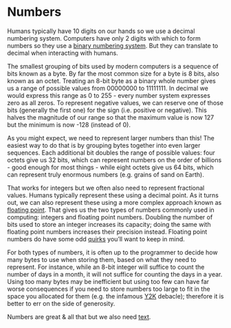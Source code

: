 # Numbers
Humans typically have 10 digits on our hands so we use a decimal numbering system. 
Computers have only 2 digits with which to form numbers so they use a [binary numbering system](https://en.wikipedia.org/wiki/Binary_number). 
But they can translate to decimal when interacting with humans.

The smallest grouping of bits used by modern computers is a sequence of bits known as a byte. 
By far the most common size for a byte is 8 bits, also known as an octet.
Treating an 8-bit byte as a binary whole number gives us a range of possible values from 00000000 to 11111111. 
In decimal we would express this range as 0 to 255 - every number system expresses zero as all zeros.
To represent negative values, we can reserve one of those bits (generally the first one) for the sign (i.e. positive or negative). 
This halves the magnitude of our range so that the maximum value is now 127 but the minimum is now -128 (instead of 0).

As you might expect, we need to represent larger numbers than this! 
The easiest way to do that is by grouping bytes together into even larger sequences. 
Each additional bit doubles the range of possible values: four octets give us 32 bits, which can represent numbers on the order of billions - 
good enough for most things - while eight octets give us 64 bits, which can represent truly enormous numbers (e.g. grains of sand on Earth).

That works for integers but we often also need to represent fractional values. Humans typically represent these using a decimal point. 
As it turns out, we can also represent these using a more complex approach known as [floating point](https://floating-point-gui.de/formats/fp/). 
That gives us the two types of numbers commonly used in computing: integers and floating point numbers. 
Doubling the number of bits used to store an integer increases its capacity; 
doing the same with floating point numbers increases their precision instead. 
Floating point numbers do have some odd [quirks](https://floating-point-gui.de/basic/) you’ll want to keep in mind.

For both types of numbers, it is often up to the programmer to decide how many bytes to use when storing them, based on what they need to represent. 
For instance, while an 8-bit integer will suffice to count the number of days in a month, it will not suffice for counting the days in a year. 
Using too many bytes may be inefficient but using too few can have far worse consequences if you need to store numbers too large to fit in the space you allocated for them 
(e.g. the infamous [Y2K](https://en.wikipedia.org/wiki/Year_2000_problem) debacle); therefore it is better to err on the side of generosity.

Numbers are great & all that but we also need [text](text.md).
